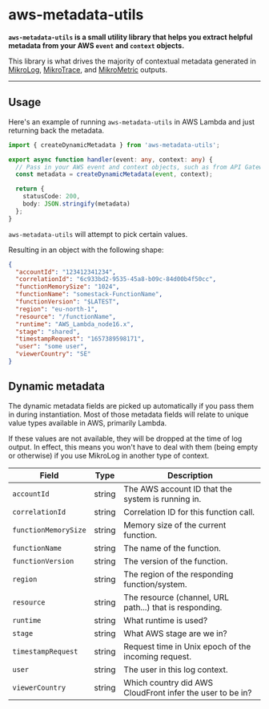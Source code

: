 # aws-metadata-utils

**`aws-metadata-utils` is a small utility library that helps you extract helpful metadata from your AWS `event` and `context` objects.**

This library is what drives the majority of contextual metadata generated in [MikroLog](https://github.com/mikaelvesavuori/mikrolog), [MikroTrace](https://github.com/mikaelvesavuori/mikrotrace), and [MikroMetric](https://github.com/mikaelvesavuori/mikrometric) outputs.

---

## Usage

Here's an example of running `aws-metadata-utils` in AWS Lambda and just returning back the metadata.

```ts
import { createDynamicMetadata } from 'aws-metadata-utils';

export async function handler(event: any, context: any) {
  // Pass in your AWS event and context objects, such as from API Gateway
  const metadata = createDynamicMetadata(event, context);

  return {
    statusCode: 200,
    body: JSON.stringify(metadata)
  };
}
```

`aws-metadata-utils` will attempt to pick certain values.

Resulting in an object with the following shape:

```json
{
  "accountId": "123412341234",
  "correlationId": "6c933bd2-9535-45a8-b09c-84d00b4f50cc",
  "functionMemorySize": "1024",
  "functionName": "somestack-FunctionName",
  "functionVersion": "$LATEST",
  "region": "eu-north-1",
  "resource": "/functionName",
  "runtime": "AWS_Lambda_node16.x",
  "stage": "shared",
  "timestampRequest": "1657389598171",
  "user": "some user",
  "viewerCountry": "SE"
}
```

## Dynamic metadata

The dynamic metadata fields are picked up automatically if you pass them in during instantiation. Most of those metadata fields will relate to unique value types available in AWS, primarily Lambda.

If these values are not available, they will be dropped at the time of log output. In effect, this means you won't have to deal with them (being empty or otherwise) if you use MikroLog in another type of context.

| Field                | Type   | Description                                               |
| -------------------- | ------ | --------------------------------------------------------- |
| `accountId`          | string | The AWS account ID that the system is running in.         |
| `correlationId`      | string | Correlation ID for this function call.                    |
| `functionMemorySize` | string | Memory size of the current function.                      |
| `functionName`       | string | The name of the function.                                 |
| `functionVersion`    | string | The version of the function.                              |
| `region`             | string | The region of the responding function/system.             |
| `resource`           | string | The resource (channel, URL path...) that is responding.   |
| `runtime`            | string | What runtime is used?                                     |
| `stage`              | string | What AWS stage are we in?                                 |
| `timestampRequest`   | string | Request time in Unix epoch of the incoming request.       |
| `user`               | string | The user in this log context.                             |
| `viewerCountry`      | string | Which country did AWS CloudFront infer the user to be in? |
